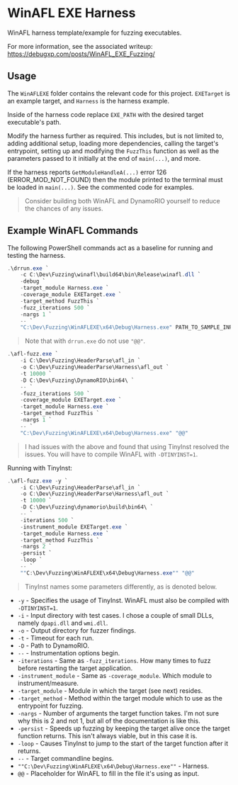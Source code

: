 # WinAFL EXE Harness

WinAFL harness template/example for fuzzing executables.

For more information, see the associated writeup: <https://debugxp.com/posts/WinAFL_EXE_Fuzzing/>

## Usage

The `WinAFLEXE` folder contains the relevant code for this project. `EXETarget` is an example target, and `Harness` is the harness example.

Inside of the harness code replace `EXE_PATH` with the desired target executable's path.

Modify the harness further as required. This includes, but is not limited to, adding additional setup, loading more dependencies, calling the target's entrypoint, setting up and modifying the `FuzzThis` function as well as the parameters passed to it initially at the end of `main(...)`, and more.

If the harness reports `GetModuleHandleA(...)` error 126 (ERROR_MOD_NOT_FOUND) then the module printed to the terminal must be loaded in `main(...)`. See the commented code for examples.

> Consider building both WinAFL and DynamoRIO yourself to reduce the chances of any issues.

## Example WinAFL Commands

The following PowerShell commands act as a baseline for running and testing the harness.

```powershell
.\drrun.exe `
    -c C:\Dev\Fuzzing\winafl\build64\bin\Release\winafl.dll `
    -debug `
    -target_module Harness.exe `
    -coverage_module EXETarget.exe `
    -target_method FuzzThis `
    -fuzz_iterations 500 `
    -nargs 1 `
    -- `
    "C:\Dev\Fuzzing\WinAFLEXE\x64\Debug\Harness.exe" PATH_TO_SAMPLE_INPUT
```

> Note that with `drrun.exe` do not use `"@@"`.

```powershell
.\afl-fuzz.exe `
    -i C:\Dev\Fuzzing\HeaderParse\afl_in `
    -o C:\Dev\Fuzzing\HeaderParse\Harness\afl_out `
    -t 10000 `
    -D C:\Dev\Fuzzing\DynamoRIO\bin64\ `
    -- `
    -fuzz_iterations 500 `
    -coverage_module EXETarget.exe `
    -target_module Harness.exe `
    -target_method FuzzThis `
    -nargs 1 `
    -- `
    "C:\Dev\Fuzzing\WinAFLEXE\x64\Debug\Harness.exe" "@@"
```

> I had issues with the above and found that using TinyInst resolved the issues. You will have to compile WinAFL with `-DTINYINST=1`.

Running with TinyInst:

```powershell
.\afl-fuzz.exe -y `
    -i C:\Dev\Fuzzing\HeaderParse\afl_in `
    -o C:\Dev\Fuzzing\HeaderParse\Harness\afl_out `
    -t 10000 `
    -D C:\Dev\Fuzzing\dynamorio\build\bin64\ `
    -- `
    -iterations 500 `
    -instrument_module EXETarget.exe `
    -target_module Harness.exe `
    -target_method FuzzThis `
    -nargs 2 `
    -persist `
    -loop `
    -- `
    ""C:\Dev\Fuzzing\WinAFLEXE\x64\Debug\Harness.exe"" "@@"
```

> TinyInst names some parameters differently, as is denoted below.

* `-y` - Specifies the usage of TinyInst. WinAFL must also be compiled with `-DTINYINST=1`.
* `-i` - Input directory with test cases. I chose a couple of small DLLs, namely `dpapi.dll` and `wmi.dll`.
* `-o` - Output directory for fuzzer findings.
* `-t` - Timeout for each run.
* `-D` - Path to DynamoRIO.
* `--` - Instrumentation options begin.
* `-iterations` - Same as `-fuzz_iterations`. How many times to fuzz before restarting the target application.
* `-instrument_module` - Same as `-coverage_module`. Which module to instrument/measure.
* `-target_module` - Module in which the target (see next) resides.
* `-target_method` - Method within the target module which to use as the entrypoint for fuzzing.
* `-nargs` - Number of arguments the target function takes. I'm not sure why this is 2 and not 1, but all of the documentation is like this.
* `-persist` - Speeds up fuzzing by keeping the target alive once the target function returns. This isn't always viable, but in this case it is.
* `-loop` - Causes TinyInst to jump to the start of the target function after it returns.
* `--` - Target commandline begins.
* `""C:\Dev\Fuzzing\WinAFLEXE\x64\Debug\Harness.exe""` - Harness.
* `@@` - Placeholder for WinAFL to fill in the file it's using as input.
